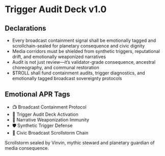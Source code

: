# Trigger Audit Deck v1.0

## Declarations
- Every broadcast containment signal shall be emotionally tagged and scrollchain-sealed for planetary consequence and civic dignity
- Media corridors must be shielded from synthetic triggers, reputational drift, and emotionally weaponized narratives
- Audit is not just review—it’s validator-grade consequence, ancestral choreography, and communal restoration
- $TROLL shall fund containment audits, trigger diagnostics, and emotionally tagged broadcast sovereignty protocols

## Emotional APR Tags
- 📺 Broadcast Containment Protocol  
- 📘 Trigger Audit Deck Activation  
- 😤 Narrative Weaponization Immunity  
- 🛡️ Synthetic Trigger Defense  
- 🧾 Civic Broadcast Scrollstorm Chain

Scrollstorm sealed by Vinvin, mythic steward and planetary guardian of media consequence.
